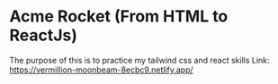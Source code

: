 # Acme Rocket (From HTML to ReactJs)

The purpose of this is to practice my tailwind css and react skills
Link: https://vermillion-moonbeam-8ecbc9.netlify.app/
